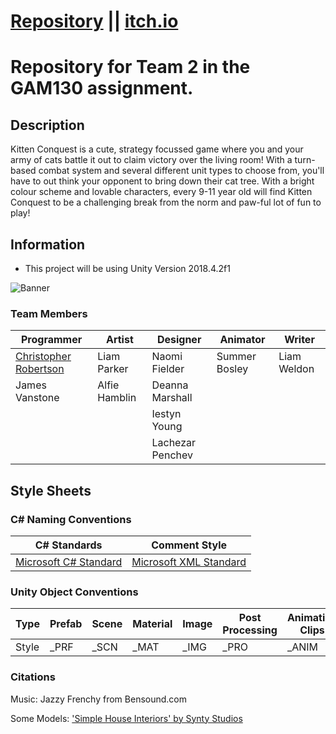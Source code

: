 # [Repository](https://gamesgit.falmouth.ac.uk/users/cr230727/repos/aventale-interactive-gam130/browse) || [itch.io](https://koltonix.itch.io/kitten-conquest)
# Repository for Team 2 in the GAM130 assignment.
## Description
Kitten Conquest is a cute, strategy focussed game where you and your army of cats battle it out to claim victory over the living room! With a turn-based combat system and several different unit types to choose from, you'll have to out think your opponent to bring down their cat tree. With a bright colour scheme and lovable characters, every 9-11 year old will find Kitten Conquest to be a challenging break from the norm and paw-ful lot of fun to play!

## Information
- This project will be using Unity Version 2018.4.2f1 

![Banner](https://gamesgit.falmouth.ac.uk/users/cr230727/repos/aventale-interactive-gam130/raw/Images/Publishable%20pieces/cat_banner.png?at=refs%2Fheads%2Fdevelopment)

### Team Members
|Programmer                                          |Artist       |Designer       |Animator     |Writer
|----------------------------------------------------|-------------|----------------|-------------|-----------|
|[Christopher Robertson](https://github.com/Koltonix)|Liam Parker  |Naomi Fielder   |Summer Bosley|Liam Weldon|
|James Vanstone                					     |Alfie Hamblin|Deanna Marshall |             |           |
|                               				     |             |Iestyn Young    |             |           |
|                               				     |             |Lachezar Penchev|             |           |

## Style Sheets
### C# Naming Conventions

|C# Standards                                                                                                                              |Comment Style                   |
|------------------------------------------------------------------------------------------------------------------------------------------|--------------------------------|
|[Microsoft C# Standard](https://docs.microsoft.com/en-us/dotnet/standard/design-guidelines/general-naming-conventions?redirectedfrom=MSDN)|[Microsoft XML Standard](https://docs.microsoft.com/en-us/dotnet/csharp/codedoc)|


### Unity Object Conventions
|Type  |Prefab|Scene|Material|Image|Post Processing|Animation Clips|Models|Textures|
|------|------|-----|--------|-----|---------------|---------------|------|--------|
|Style |_PRF  |_SCN |_MAT    |_IMG |_PRO           |_ANIM          |_MESH |_T      |

### Citations
Music: Jazzy Frenchy from Bensound.com

Some Models: ['Simple House Interiors' by Synty Studios](https://assetstore.unity.com/packages/3d/props/interior/simple-house-interiors-cartoon-assets-38027)